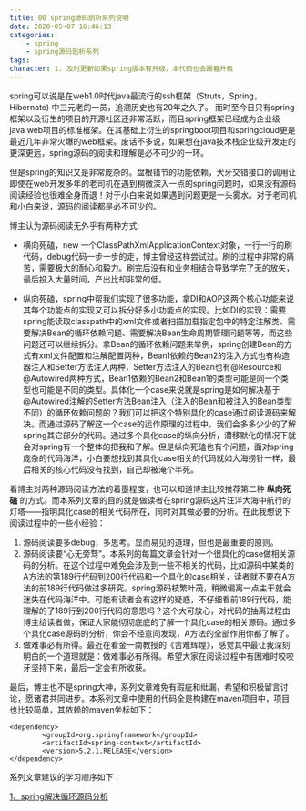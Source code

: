 ```yaml
---
title: 00 spring源码剖析系列说明
date: 2020-05-07 16:46:13
categories:
    - spring
    - spring源码剖析系列
tags:
character: 1. 及时更新如果spring版本有升级，本代码也会跟着升级
---
```


spring可以说是在web1.0时代java最流行的ssh框架（Struts，Spring，Hibernate) 中三元老的一员，追溯历史也有20年之久了。
而时至今日只有spring框架以及衍生的项目的开源社区还非常活跃，而且spring框架已经成为企业级 java web项目的标准框架。在其基础上衍生的springboot项目和springcloud更是最近几年非常火爆的web框架。废话不多说，如果想在java技术栈企业级开发走的更深更远，spring源码的阅读和理解是必不可少的一环。

但是spring的知识又是非常庞杂的。盘根错节的功能依赖，犬牙交错接口的调用让即使在web开发多年的老司机在遇到稍微深入一点的spring问题时，如果没有源码阅读经验也很难全身而退！对于小白来说如果遇到问题更是一头雾水。对于老司机和小白来说，源码的阅读都是必不可少的。

博主认为源码阅读无外乎有两种方式:

+ 横向死磕，new 一个ClassPathXmlApplicationContext对象，一行一行的刷代码，debug代码一步一步的走，博主曾经这样尝试过。刷的过程中非常的痛苦，需要极大的耐心和毅力。刷完后没有和业务相结合导致学完了无的放矢，最后投入大量时间，产出比却非常的低。

+ 纵向死磕，spring中帮我们实现了很多功能，拿DI和AOP这两个核心功能来说其每个功能点的实现又可以拆分好多小功能点的实现。比如DI的实现：需要spring能读取classpath中的xml文件或者扫描加载指定包中的特定注解类、需要解决Bean的循环依赖问题、需要解决Bean生命周期管理问题等等，而这些问题还可以继续拆分。拿Bean的循环依赖问题来举例，spring创建Bean的方式有xml文件配置和注解配置两种，Bean1依赖的Bean2的注入方式也有构造器注入和Setter方法注入两种，Setter方法注入的Bean也有@Resource和@Autowired两种方式，Bean1依赖的Bean2和Bean1的类型可能是同一个类型也可能是不同的类型。具体化一个case来说就是spring是如何解决基于@Autowired注解的Setter方法Bean注入（注入的Bean和被注入的Bean类型不同）的循环依赖问题的？我们可以把这个特别具化的case通过阅读源码来解决。而通过源码了解这一个case的运作原理的过程中，我们会多多少少的了解spring其它部分的代码。通过多个具化case的纵向分析，潜移默化的情况下就会对spring有一个整体的把我和了解。但是纵向死磕也有个问题，面对spring庞杂的代码海洋，小白要想找到其具化case相关的代码就如大海捞针一样，最后相关的核心代码没有找到，自己却被淹个半死。

看博主对两种源码阅读方法的着墨程度，也可以知道博主比较推荐第二种 **纵向死磕** 的方式。而本系列文章的目的就是做读者在spring源码这片汪洋大海中航行的灯塔——指明具化case的相关代码所在，同时对其做必要的分析。在此我想说下阅读过程中的一些小经验：

1. 源码阅读要多debug，多思考。显而易见的道理，但也是最重要的原则。
2. 源码阅读要“心无旁骛”。本系列的每篇文章会针对一个很具化的case做相关源码的分析。在这个过程中难免会涉及到一些不相关的代码，比如源码中某类的A方法的第189行代码到200行代码和一个具化的case相关，读者就不要在A方法的前189行代码做过多研究。spring源码枝繁叶茂，稍微偏离一点主干就会迷失在代码海洋中。可能有读者会有这样的疑惑，不仔细看前189行代码，能理解的了189行到200行代码的意思吗？这个大可放心，对代码的抽离过程由博主给读者做，保证大家能彻彻底底的了解一个具化case的相关源码。通过多个具化case源码的分析，你会不经意间发现，A方法的全部作用你都了解了。
3. 做难事必有所得。最近在看金一南教授的《苦难辉煌》，感觉其中最让我深刻明白的一个道理就是：做难事必有所得。希望大家在阅读过程中有困难时咬咬牙坚持下来，最后一定会有所收获。

最后，博主也不是spring大神，系列文章难免有瑕疵和纰漏，希望和积极留言讨论，愿诸君共同进步。本系列文章中使用的代码全是构建在maven项目中，项目也比较简单，其依赖的maven坐标如下：

```aidl
<dependency>
        <groupId>org.springframework</groupId>
        <artifactId>spring-context</artifactId>
        <version>5.2.1.RELEASE</version>
</dependency>
```


系列文章建议的学习顺序如下：

[1、spring解决循环源码分析](http://aworker.cn/2020/05/08/java/spring/post1/post1/)
